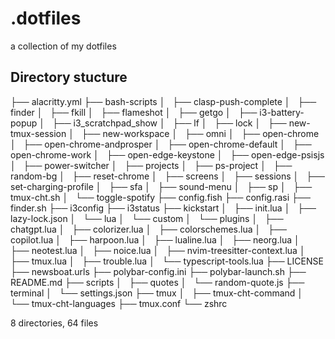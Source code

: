 # .dotfiles

a collection of my dotfiles

## Directory stucture
├── alacritty.yml
├── bash-scripts
│   ├── clasp-push-complete
│   ├── finder
│   ├── fkill
│   ├── flameshot
│   ├── getgo
│   ├── i3-battery-popup
│   ├── i3_scratchpad_show
│   ├── lf
│   ├── lock
│   ├── new-tmux-session
│   ├── new-workspace
│   ├── omni
│   ├── open-chrome
│   ├── open-chrome-andprosper
│   ├── open-chrome-default
│   ├── open-chrome-work
│   ├── open-edge-keystone
│   ├── open-edge-psisjs
│   ├── power-switcher
│   ├── projects
│   ├── ps-project
│   ├── random-bg
│   ├── reset-chrome
│   ├── screens
│   ├── sessions
│   ├── set-charging-profile
│   ├── sfa
│   ├── sound-menu
│   ├── sp
│   ├── tmux-cht.sh
│   └── toggle-spotify
├── config.fish
├── config.rasi
├── finder.sh
├── i3config
├── i3status
├── kickstart
│   ├── init.lua
│   ├── lazy-lock.json
│   └── lua
│       └── custom
│           └── plugins
│               ├── chatgpt.lua
│               ├── colorizer.lua
│               ├── colorschemes.lua
│               ├── copilot.lua
│               ├── harpoon.lua
│               ├── lualine.lua
│               ├── neorg.lua
│               ├── neotest.lua
│               ├── noice.lua
│               ├── nvim-treesitter-context.lua
│               ├── tmux.lua
│               ├── trouble.lua
│               └── typescript-tools.lua
├── LICENSE
├── newsboat.urls
├── polybar-config.ini
├── polybar-launch.sh
├── README.md
├── scripts
│   ├── quotes
│   └── random-quote.js
├── terminal
│   └── settings.json
├── tmux
│   ├── tmux-cht-command
│   └── tmux-cht-languages
├── tmux.conf
└── zshrc

8 directories, 64 files
